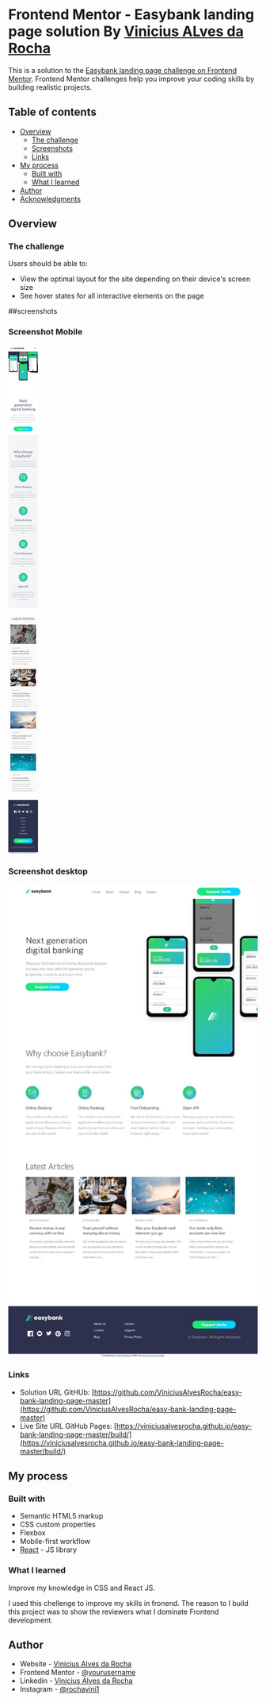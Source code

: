 # Frontend Mentor - Easybank landing page solution By [Vinicius ALves da Rocha](https://www.linkedin.com/in/vinicius-rocha-developer/)

This is a solution to the [Easybank landing page challenge on Frontend Mentor](https://www.frontendmentor.io/challenges/easybank-landing-page-WaUhkoDN). Frontend Mentor challenges help you improve your coding skills by building realistic projects. 

## Table of contents

- [Overview](#overview)
  - [The challenge](#the-challenge)
  - [Screenshots](#screenshots)
  - [Links](#links)
- [My process](#my-process)
  - [Built with](#built-with)
  - [What I learned](#what-i-learned)
- [Author](#author)
- [Acknowledgments](#acknowledgments)

## Overview

### The challenge

Users should be able to:

- View the optimal layout for the site depending on their device's screen size
- See hover states for all interactive elements on the page

##screenshots
### Screenshot Mobile

![Preview Mobile challenge developed by Vinicius Alves da Rocha](./design/screenshotMobile.png)

### Screenshot desktop

![Preview Desktop challenge developed by Vinicius Alves da Rocha](./design/screenshotDesktop.jpeg)

### Links

- Solution URL GitHUb: [https://github.com/ViniciusAlvesRocha/easy-bank-landing-page-master](https://github.com/ViniciusAlvesRocha/easy-bank-landing-page-master)
- Live Site URL GitHub Pages: [https://viniciusalvesrocha.github.io/easy-bank-landing-page-master/build/](https://viniciusalvesrocha.github.io/easy-bank-landing-page-master/build/)

## My process

### Built with

- Semantic HTML5 markup
- CSS custom properties
- Flexbox
- Mobile-first workflow
- [React](https://reactjs.org/) - JS library

### What I learned

Improve my knowledge in CSS and React JS.

I used this chellenge to improve my skills in fronend.
The reason to I build this project was to show the reviewers what
I dominate Frontend development.

## Author

- Website - [Vinicius Alves da Rocha](https://viniciusalvesrocha.github.io/portfolio/)
- Frontend Mentor - [@yourusername](https://www.frontendmentor.io/profile/yourusername)
- Linkedin - [Vinicius Alves da Rocha](https://www.linkedin.com/in/vinicius-rocha-developer/)
- Instagram - [@rochavini1](https://www.instagram.com/rochavini1/)

